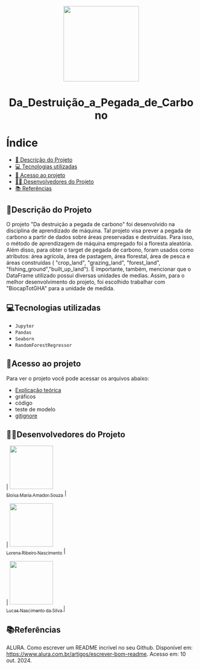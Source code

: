 <p align="center">
    <img src="https://github.com/user-attachments/assets/8450d746-08ba-4acd-8adb-81e05cc6caab" width="200" height="200" />
</p>

<h1 align="center"> Da_Destruição_a_Pegada_de_Carbono </h1>

# Índice 

* [📝 Descrição do Projeto](#descrição-do-projeto)
* [💻 Tecnologias utilizadas](#tecnologias-utilizadas)
* [📁 Acesso ao projeto](#acesso-ao-projeto)
* [🧑‍💻 Desenvolvedores do Projeto](#desenvolvedores-do-projeto)
* [📚 Referências](#referências)

## 📝Descrição do Projeto

O projeto "Da destruição a pegada de carbono" foi desenvolvido na disciplina de aprendizado de máquina. Tal projeto visa prever a pegada de carbono a partir de dados sobre áreas preservadas e destruídas. Para isso, o método de aprendizagem de máquina empregado foi a floresta aleatória. Além disso, para obter o target de pegada de carbono, foram usados como atributos: área agrícola, área de pastagem, área florestal, área de pesca e áreas construídas ( "crop_land", "grazing_land", "forest_land", "fishing_ground","built_up_land"). É importante, também, mencionar que o DataFrame utilizado possui diversas unidades de medias. Assim, para o melhor desenvolvimento do projeto, foi escolhido trabalhar com "BiocapTotGHA" para a unidade de medida.

## 💻Tecnologias utilizadas

- `Jupyter`
- `Pandas`
- `Seaborn`
- `RandomForestRegressor`

## 📁Acesso ao projeto

Para ver o projeto você pode acessar os arquivos abaixo:
- [Explicação teórica](https://github.com/Lorena881/Da_Destruicao_a_Pegada_de_Carbono/blob/main/Explica%C3%A7%C3%A3o%20te%C3%B3rica) 
- gráficos
- código
- teste de modelo 
- [gitignore](https://github.com/Lorena881/Da_Destruicao_a_Pegada_de_Carbono/blob/main/.gitignore)

## 🧑‍💻Desenvolvedores do Projeto

| [<img loading="lazy" src="https://avatars.githubusercontent.com/u/172425341?s=400&u=27f1f6f0257dfea068b3b763758914d077f15952&v=4" width=115><br><sub>Eloisa Maria Amador Souza</sub>](https://github.com/settings/profile) |  

| [<img loading="lazy" src="https://avatars.githubusercontent.com/u/172424739?v=4" width=115><br><sub>Lorena Ribeiro Nascimento</sub>](https://github.com/Lorena881) |  

| [<img loading="lazy" src="https://avatars.githubusercontent.com/u/172425487?v=4" width=115><br><sub>Lucas Nascimento da Silva </sub>](https://github.com/lucasnsilva7) |  

## 📚Referências

ALURA. Como escrever um README incrível no seu Github. Disponível em: https://www.alura.com.br/artigos/escrever-bom-readme. Acesso em: 10 out. 2024.

